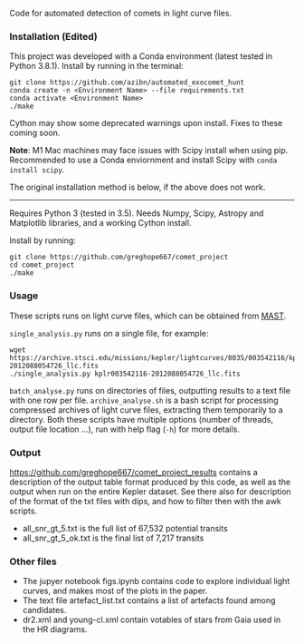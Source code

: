 Code for automated detection of comets in light curve files.

### Installation (Edited)

This project was developed with a Conda environment (latest tested in Python 3.8.1). Install by running in the terminal:
	
	git clone https://github.com/azibn/automated_exocomet_hunt
	conda create -n <Environment Name> --file requirements.txt
	conda activate <Environment Name>
	./make


Cython may show some deprecated warnings upon install. Fixes to these coming soon.

**Note**: M1 Mac machines may face issues with Scipy install when using pip. Recommended to use a Conda enviornment and install Scipy with `conda install scipy`. 

The original installation method is below, if the above does not work.

----

Requires Python 3 (tested in 3.5). Needs Numpy, Scipy, Astropy and Matplotlib libraries, and a working Cython install. 

Install by running:

    git clone https://github.com/greghope667/comet_project
    cd comet_project
    ./make

### Usage

These scripts runs on light curve files, which can be obtained from [MAST](https://archive.stsci.edu/kepler/).

`single_analysis.py` runs on a single file, for example:

    wget https://archive.stsci.edu/missions/kepler/lightcurves/0035/003542116/kplr003542116-2012088054726_llc.fits
    ./single_analysis.py kplr003542116-2012088054726_llc.fits

`batch_analyse.py` runs on directories of files, outputting results to a text file with one row per file. `archive_analyse.sh` is a bash script for processing compressed archives of light curve files, extracting them temporarily to a directory.  Both these scripts have multiple options (number of threads, output file location ...), run with help flag (`-h`) for more details.

### Output

https://github.com/greghope667/comet_project_results contains a description of the output table format produced by this code, as well as the output when run on the entire Kepler dataset. See there also for description of the format of the txt files with dips, and how to filter then with the awk scripts.

* all_snr_gt_5.txt is the full list of 67,532 potential transits
* all_snr_gt_5_ok.txt is the final list of 7,217 transits


### Other files

* The jupyer notebook figs.ipynb contains code to explore individual light curves, and makes most of the plots in the paper.
* The text file artefact_list.txt contains a list of artefacts found among candidates.
* dr2.xml and young-cl.xml contain votables of stars from Gaia used in the HR diagrams.
